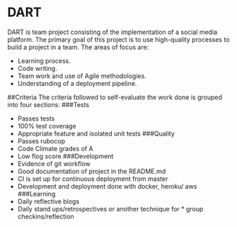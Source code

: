 # DART
DART is team project consisting of the implementation of a social media platform.
The primary goal of this project is to use high-quality processes to build a project in a team.
The areas of focus are:
* Learning process.
* Code writing.
* Team work and use of Agile methodologies.
* Understanding of a deployment pipeline.

##Criteria
The criteria followed to self-evaluate the work done is grouped into four sections:
###Tests
* Passes tests
* 100% test coverage
* Appropriate feature and isolated unit tests
###Quality
* Passes rubocop
* Code Climate grades of A
* Low flog score
###Development
* Evidence of git workflow
* Good documentation of project in the README.md
* CI is set up for continuous deployment from master
* Development and deployment done with docker, heroku/ aws
###Learning
* Daily reflective blogs
* Daily stand ups/retrospectives or another technique for * group checkins/reflection 
<!-- <a href="https://codeclimate.com/github/TomJamesDuffy/acebook-dart/maintainability"><img src="https://api.codeclimate.com/v1/badges/59c24b47dcc4c27c480a/maintainability" /></a>
<a href="https://codeclimate.com/github/TomJamesDuffy/acebook-dart/test_coverage"><img src="https://api.codeclimate.com/v1/badges/59c24b47dcc4c27c480a/test_coverage" /></a>




[Trello](https://trello.com/b/rehxDBbM/dartbook)

# AceBook

Fork this repository to `acebook-teamname` and customize
the below**

[You can find the engineering project outline here.](https://github.com/makersacademy/course/tree/master/engineering_projects/rails)

The card wall is here: <please update>

## Set-Up
To set-up imagemagick package using brew (in command line): brew install imagemagick

## How to contribute to this project
See [CONTRIBUTING.md](CONTRIBUTING.md)

## Quickstart

First, clone this repository. Then:

```bash
> bundle install
> bin/rails db:create
> bin/rails db:migrate

> bundle exec rspec # Run the tests to ensure it works
> bin/rails server # Start the server at localhost:3000
``` -->
